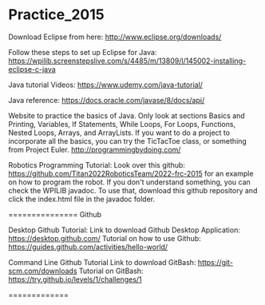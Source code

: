 Practice_2015
=============

Download Eclipse from here: http://www.eclipse.org/downloads/

Follow these steps to set up Eclipse for Java: https://wpilib.screenstepslive.com/s/4485/m/13809/l/145002-installing-eclipse-c-java

Java tutorial Videos:
https://www.udemy.com/java-tutorial/

Java reference:
https://docs.oracle.com/javase/8/docs/api/

Website to practice the basics of Java. Only look at sections Basics and Printing, Variables, If Statements, While Loops, For Loops, Functions, Nested Loops, Arrays, and ArrayLists. If you want to do a project to incorporate all the basics, you can try the TicTacToe class, or something from Project Euler. 
http://programmingbydoing.com/

Robotics Programming Tutorial:
Look over this github: https://github.com/Titan2022RoboticsTeam/2022-frc-2015 for an example on how to program the robot. If you don't understand something, you can check the WPILIB javadoc. To use that, download this github repository and click the index.html file in the javadoc folder.

===============
Github

Desktop Github Tutorial:
Link to download Github Desktop Application:
https://desktop.github.com/
Tutorial on how to use Github:
https://guides.github.com/activities/hello-world/

Command Line Github Tutorial
Link to download GitBash:
https://git-scm.com/downloads
Tutorial on GitBash:
https://try.github.io/levels/1/challenges/1

=============

